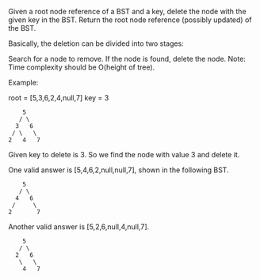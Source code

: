 Given a root node reference of a BST and a key, delete the node with the given key in the BST. Return the root node reference (possibly updated) of the BST.

Basically, the deletion can be divided into two stages:

Search for a node to remove.
If the node is found, delete the node.
Note: Time complexity should be O(height of tree).

Example:

root = [5,3,6,2,4,null,7]
key = 3
```
    5
   / \
  3   6
 / \   \
2   4   7
```
Given key to delete is 3. So we find the node with value 3 and delete it.

One valid answer is [5,4,6,2,null,null,7], shown in the following BST.
```
    5
   / \
  4   6
 /     \
2       7
```
Another valid answer is [5,2,6,null,4,null,7].
```
    5
   / \
  2   6
   \   \
    4   7
```